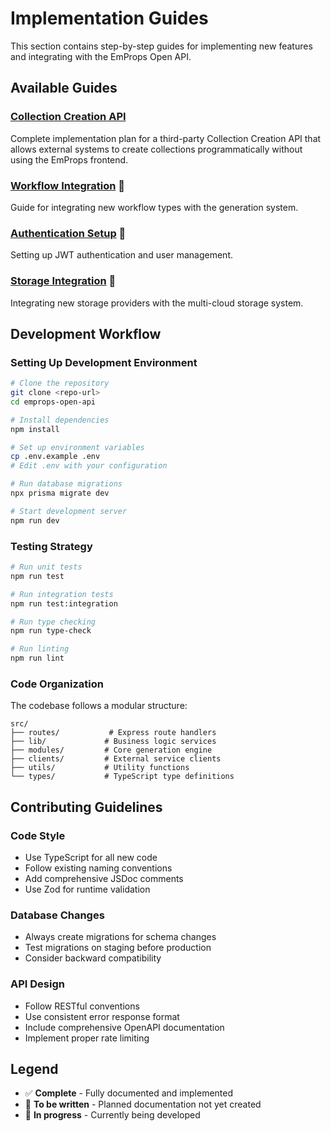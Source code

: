 # Implementation Guides

This section contains step-by-step guides for implementing new features and integrating with the EmProps Open API.

## Available Guides

### [Collection Creation API](/08-emprops-open-api/implementation-guides/collection-generation-api)
Complete implementation plan for a third-party Collection Creation API that allows external systems to create collections programmatically without using the EmProps frontend.

### [Workflow Integration](/08-emprops-open-api/implementation-guides/workflow-integration) 📝
Guide for integrating new workflow types with the generation system.

### [Authentication Setup](/08-emprops-open-api/implementation-guides/authentication-setup) 📝  
Setting up JWT authentication and user management.

### [Storage Integration](/08-emprops-open-api/implementation-guides/storage-integration) 📝
Integrating new storage providers with the multi-cloud storage system.

## Development Workflow

### Setting Up Development Environment
```bash
# Clone the repository
git clone <repo-url>
cd emprops-open-api

# Install dependencies
npm install

# Set up environment variables
cp .env.example .env
# Edit .env with your configuration

# Run database migrations
npx prisma migrate dev

# Start development server
npm run dev
```

### Testing Strategy
```bash
# Run unit tests
npm run test

# Run integration tests  
npm run test:integration

# Run type checking
npm run type-check

# Run linting
npm run lint
```

### Code Organization

The codebase follows a modular structure:

```
src/
├── routes/           # Express route handlers
├── lib/             # Business logic services  
├── modules/         # Core generation engine
├── clients/         # External service clients
├── utils/           # Utility functions
└── types/           # TypeScript type definitions
```

## Contributing Guidelines

### Code Style
- Use TypeScript for all new code
- Follow existing naming conventions
- Add comprehensive JSDoc comments
- Use Zod for runtime validation

### Database Changes
- Always create migrations for schema changes
- Test migrations on staging before production
- Consider backward compatibility

### API Design
- Follow RESTful conventions
- Use consistent error response format
- Include comprehensive OpenAPI documentation
- Implement proper rate limiting

## Legend

- ✅ **Complete** - Fully documented and implemented
- 📝 **To be written** - Planned documentation not yet created  
- 🚧 **In progress** - Currently being developed